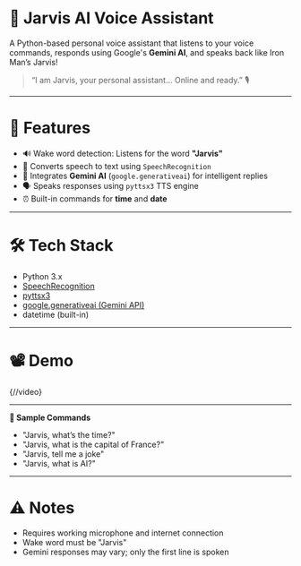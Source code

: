 # 🧠 Jarvis AI Voice Assistant

A Python-based personal voice assistant that listens to your voice commands, responds using Google's **Gemini AI**, and speaks back like Iron Man’s Jarvis!

> “I am Jarvis, your personal assistant... Online and ready.” 🎙️

---

# 🚀 Features

- 🔊 Wake word detection: Listens for the word **"Jarvis"**
- 🎤 Converts speech to text using `SpeechRecognition`
- 🧠 Integrates **Gemini AI** (`google.generativeai`) for intelligent replies
- 🗣️ Speaks responses using `pyttsx3` TTS engine
- ⏰ Built-in commands for **time** and **date**

---

# 🛠️ Tech Stack

- Python 3.x
- [SpeechRecognition](https://pypi.org/project/SpeechRecognition/)
- [pyttsx3](https://pypi.org/project/pyttsx3/)
- [google.generativeai (Gemini API)](https://ai.google.dev/)
- datetime (built-in)

---

# 📽️ Demo
{//video}

---

**🧠 Sample Commands**

- "Jarvis, what’s the time?"
- "Jarvis, what is the capital of France?"
- "Jarvis, tell me a joke"
- "Jarvis, what is AI?"

---

# ⚠️ Notes

- Requires working microphone and internet connection
- Wake word must be "Jarvis"
- Gemini responses may vary; only the first line is spoken

